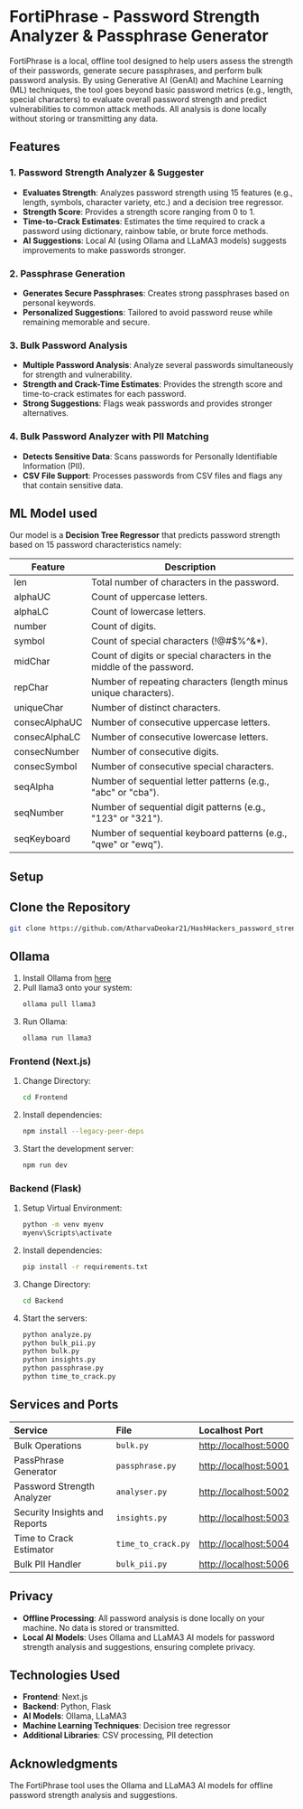 # FortiPhrase - Password Strength Analyzer & Passphrase Generator

FortiPhrase is a local, offline tool designed to help users assess the strength of their passwords, generate secure passphrases, and perform bulk password analysis. By using Generative AI (GenAI) and Machine Learning (ML) techniques, the tool goes beyond basic password metrics (e.g., length, special characters) to evaluate overall password strength and predict vulnerabilities to common attack methods. All analysis is done locally without storing or transmitting any data.

## Features

### 1. Password Strength Analyzer & Suggester
- **Evaluates Strength**: Analyzes password strength using 15 features (e.g., length, symbols, character variety, etc.) and a decision tree regressor.
- **Strength Score**: Provides a strength score ranging from 0 to 1.
- **Time-to-Crack Estimates**: Estimates the time required to crack a password using dictionary, rainbow table, or brute force methods.
- **AI Suggestions**: Local AI (using Ollama and LLaMA3 models) suggests improvements to make passwords stronger.

### 2. Passphrase Generation
- **Generates Secure Passphrases**: Creates strong passphrases based on personal keywords.
- **Personalized Suggestions**: Tailored to avoid password reuse while remaining memorable and secure.

### 3. Bulk Password Analysis
- **Multiple Password Analysis**: Analyze several passwords simultaneously for strength and vulnerability.
- **Strength and Crack-Time Estimates**: Provides the strength score and time-to-crack estimates for each password.
- **Strong Suggestions**: Flags weak passwords and provides stronger alternatives.

### 4. Bulk Password Analyzer with PII Matching
- **Detects Sensitive Data**: Scans passwords for Personally Identifiable Information (PII).
- **CSV File Support**: Processes passwords from CSV files and flags any that contain sensitive data.


## ML Model used
Our model is a **Decision Tree Regressor** that predicts password strength based on 15 password characteristics namely:

| Feature         | Description                                                                 |
|-----------------|-----------------------------------------------------------------------------|
| len             | Total number of characters in the password.                                 |
| alphaUC         | Count of uppercase letters.                                                  |
| alphaLC         | Count of lowercase letters.                                                  |
| number          | Count of digits.                                                             |
| symbol          | Count of special characters (!@#$%^&*).                                      |
| midChar         | Count of digits or special characters in the middle of the password.        |
| repChar         | Number of repeating characters (length minus unique characters).            |
| uniqueChar      | Number of distinct characters.                                               |
| consecAlphaUC   | Number of consecutive uppercase letters.                                     |
| consecAlphaLC   | Number of consecutive lowercase letters.                                     |
| consecNumber    | Number of consecutive digits.                                                |
| consecSymbol    | Number of consecutive special characters.                                    |
| seqAlpha        | Number of sequential letter patterns (e.g., "abc" or "cba").                 |
| seqNumber       | Number of sequential digit patterns (e.g., "123" or "321").                  |
| seqKeyboard     | Number of sequential keyboard patterns (e.g., "qwe" or "ewq").               |





## Setup

## Clone the Repository
```bash
git clone https://github.com/AtharvaDeokar21/HashHackers_password_strength.git
```
## Ollama

1. Install Ollama from [here](https://ollama.com/)
2. Pull llama3 onto your system:
   ```bash
   ollama pull llama3
   ```
3. Run Ollama:
   ```bash
   ollama run llama3
   ```

### Frontend (Next.js)
1. Change Directory:
   ```bash
   cd Frontend
   ```
2. Install dependencies:
    ```bash
    npm install --legacy-peer-deps
    ```

2. Start the development server:
    ```bash
    npm run dev
    ```

### Backend (Flask)
1. Setup Virtual Environment:
   ```bash
   python -m venv myenv
   myenv\Scripts\activate
   ```
2. Install dependencies:
    ```bash
    pip install -r requirements.txt
    ```
3. Change Directory:
   ```bash
   cd Backend
   ```
4. Start the servers:
   ```bash
   python analyze.py
   python bulk_pii.py
   python bulk.py
   python insights.py
   python passphrase.py
   python time_to_crack.py
   ```
## Services and Ports

| Service | File | Localhost Port |
|:--------|:-----|:--------------|
| Bulk Operations | `bulk.py` | [http://localhost:5000](http://localhost:5000) |
| PassPhrase Generator | `passphrase.py` | [http://localhost:5001](http://localhost:5001) |
| Password Strength Analyzer | `analyser.py` | [http://localhost:5002](http://localhost:5002) |
| Security Insights and Reports | `insights.py` | [http://localhost:5003](http://localhost:5003) |
| Time to Crack Estimator | `time_to_crack.py` | [http://localhost:5004](http://localhost:5004) |
| Bulk PII Handler | `bulk_pii.py` | [http://localhost:5006](http://localhost:5006) |



## Privacy
- **Offline Processing**: All password analysis is done locally on your machine. No data is stored or transmitted.
- **Local AI Models**: Uses Ollama and LLaMA3 AI models for password strength analysis and suggestions, ensuring complete privacy.

## Technologies Used
- **Frontend**: Next.js
- **Backend**: Python, Flask
- **AI Models**: Ollama, LLaMA3
- **Machine Learning Techniques**: Decision tree regressor
- **Additional Libraries**: CSV processing, PII detection


## Acknowledgments
The FortiPhrase tool uses the Ollama and LLaMA3 AI models for offline password strength analysis and suggestions.


